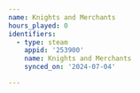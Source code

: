 ```yaml
---
name: Knights and Merchants
hours_played: 0
identifiers:
  - type: steam
    appid: '253900'
    name: Knights and Merchants
    synced_on: '2024-07-04'

---
```

